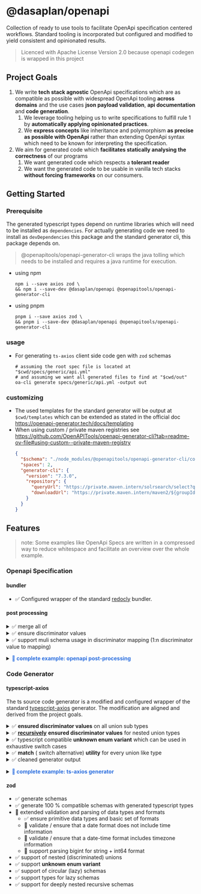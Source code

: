 # @dasaplan/openapi

Collection of ready to use tools to facilitate OpenApi specification centered workflows.
Standard tooling is incorporated but configured and modified to yield consistent and opinionated results.

> Licenced with Apache License Version 2.0 because openapi codegen is wrapped in this project

## Project Goals

1. We write **tech stack agnostic** OpenApi specifications which are as compatible as possible with widespread OpenApi tooling **across domains** and the use
   cases **json payload validation**, **api documentation** and **code generation**.
    1. We leverage tooling helping us to write specifications to fulfill rule 1 by **automatically applying opinionated practices**.
    2. We **express concepts** like inheritance and polymorphism **as precise as possible with OpenApi** rather than extending OpenApi syntax which need to be known for
       interpreting the specification.
2. We aim for generated code which **facilitates statically analysing the correctness** of our programs
    1. We want generated code which respects a **tolerant reader**
    2. We want the generated code to be usable in vanilla tech stacks **without forcing frameworks** on our consumers.

## Getting Started
### Prerequisite
The generated typescript types depend on runtime libraries which will need to be installed as `dependencies`. 
For actually generating code we need to install as `devDependencies` this package and the standard generator cli, this package depends on.

>  @openapitools/openapi-generator-cli wraps the java tolling which needs to be installed and requires a java runtime for execution.
- using npm
    ```shell
    npm i --save axios zod \
    && npm i --save-dev @dasaplan/openapi @openapitools/openapi-generator-cli
    ```
- using pnpm
    ```shell
    pnpm i --save axios zod \
    && pnpm i --save-dev @dasaplan/openapi @openapitools/openapi-generator-cli
    ```    

### usage
- For generating `ts-axios` client side code gen with `zod` schemas
    ```shell
    # assuming the root spec file is located at "$cwd/specs/generic/api.yml"
    # and assuming we want all generated files to find at "$cwd/out"
    oa-cli generate specs/generic/api.yml -output out
    ```

### customizing
- The used templates for the standard generator will be output at `$cwd/templates` which can be extended as stated in the official doc https://openapi-generator.tech/docs/templating
- When using custom / private maven registries see https://github.com/OpenAPITools/openapi-generator-cli?tab=readme-ov-file#using-custom--private-maven-registry
    ```json
    {
      "$schema": "./node_modules/@openapitools/openapi-generator-cli/config.schema.json",
      "spaces": 2,
      "generator-cli": {
        "version": "7.3.0",
        "repository": {
          "queryUrl": "https://private.maven.intern/solrsearch/select?q=g:${group.id}+AND+a:${artifact.id}&core=gav&start=0&rows=200",
          "downloadUrl": "https://private.maven.intern/maven2/${groupId}/${artifactId}/${versionName}/${artifactId}-${versionName}.jar"
        }
      }
    }
    ```

## Features
> note: Some examples like OpenApi Specs are written in a compressed way to reduce whitespace and facilitate an overview over the whole example.
### Openapi Specification

#### bundler

- ✅ Configured wrapper of the standard [redocly](https://redocly.com/docs/cli/) bundler.

#### post processing
<details>
<summary>✅ merge all of</summary>

<details style="margin-left: 20px"><summary> motivation </summary>
Merging allOf arrays means we reduce complexity for generator and documentation tooling in order to facilitate consistency across tech stacks. 
<p>The easiest way would be to flat out every allOf so there resulting spec does not have the complexity at all. Yet, we need to find a middle ground because codegenerators may rely on identifiers like the discriminator to create object hierarchies.</p> 
We could just let every tool care for themselves how to handle their use-cases. However, from experience this will yield undefined behaviour for API consumer and lead to frustration because the default tooling does no yield results aligning with the specification.

```yaml
# schema declares a $ref and has sibling members: almost any tool I encounter will ignore the siblings on a $ref in alignment with the Openapi Spec 
SomeRefSchema:
  $ref: '#/SomeOtherComposite'
  description: "This is something I like to share!"
  title: SomeRefSchema
  
# schema declares allOf but has also sibling members: most tool will merge siblings into array, but some may ignore them 
MySchema:
  allOf: [{$ref: '#/SomeOtherComposite'}]
  properties: # sibling member should be part of allOF
    name: { type: string }

# multiple allOfs a payload must be valid against all sub schemas. This is very easy to compute for validators because they will only care and evaluate each element in isolation. Yet, for generators or documentation tools this representation leaves many question open because we need to resolve them into a unified view like how to represent collisions.
MyOtherSchema:
  allOf: [{$ref: '#/SomeComposite'}, {$ref: '#/SomeOtherComposite'}, {properties: {foo: {type: string}}}]
```
</details>



<details style="margin-left: 20px">
<summary> src spec </summary>

````yaml
components:
  schemas:
    PetBase: { type: object,
               properties: { type: { type: string } }
    }
    CatBase: { type: object,
               discriminator: {propertyName: catType},
               properties: { type: { catType: string, enum: [ 'SEAM', 'SHORT_HAIR' ] } }
    }

    SeamCat:
      allOf:
        - $ref: '#/components/PetBase'
        - $ref: '#/components/CatBase'
        - title: SeamCat
    ShortHairCat:
      allOf:
        - $ref: '#/components/PetBase'
        - $ref: '#/components/CatBase'
        - title: ShortHairCat

    Dog: { allOf: [ { $ref: '#/components/PetBase' }, { title: Dog } ] }



````
</details>

<details style="margin-left: 20px">
<summary> resulting spec </summary>

````yaml
components:
  schemas:
    PetBase: { type: object, required: [type] discriminator: {propertyName: type},properties: { type: { type: string } } }

    SeamCat:
      allOf:
        - $ref: '#/components/PetBase'
        - { title: SeamCat, type: object, properties: { type: { catType: string, enum: [ 'SEAM', 'SHORT_HAIR' ] } } }

    ShortHairCat:
      allOf:
        - $ref: '#/components/PetBase'
        - { title: ShortHairCat, type: object, properties: { type: { catType: string, enum: [ 'SEAM', 'SHORT_HAIR' ] } } }

    Dog:
      allOf:
        - $ref: '#/components/PetBase'
        - title: Dog 
````
</details>
</details>



<details>
<summary>✅ ensure discriminator values</summary>

- ensures that: 
    - discriminator property type is of type string, and not enum. 
      - most sophisticated tools can infer the values from the explicit or implicit discriminator mapping
  - polymorphism and inheritance can be explicitly inferred from the spec
    - every polymorph subschema defines the discriminator property and respective value
      - this is only necessary to extend the standard generator with templating
      - discriminator value is declared with <b>x-const</b> to avoid triggering compatibility layers for discriminator
    - any parent schema referenced from an allOf array does not define discriminator mapping
    - discriminator mapping only exists on schemas with a oneOf member

</details>
<details>
<summary>✅ support muli schema usage in discriminator mapping (1:n discriminator value to mapping)</summary>

````yaml
Cat:
  type: object
  properties:
    type: 
      type: string
      x-const: [ 'SEAM', 'SHORT_HAIR' ]
    
MyOneOfSchema:
  oneOf: [{$ref: '#/Dog', {$ref: '#/Cat'}}]
  discriminator:
    propertyName: 'type'
    mapping:
      SEAM: "#/Cat"
      SHORT_HAIR: "#/Cat"
      Dog: "#/Dog"
````
</details>
<p></p>
<details>
<summary> <b style="color: #2c6fdf">📜 complete example: openapi post-processing </b> </summary>

| examples | src                                 | bundled                                     | post-processed                                       |
|----------|-------------------------------------|---------------------------------------------|------------------------------------------------------|
| simple   | [link to src][simple-petstore-src]  | [link to bundled][simple-petstore-bundled]  | [link to post-processed][simple-petstore-processed]  |
| complex  | [link to src][complex-petstore-src] | [link to bundled][complex-petstore-bundled] | [link to post-processed][complex-petstore-processed] |

</details>

### Code Generator

#### typescript-axios

The ts source code generator is a modified and configured wrapper of the standard [typescript-axios][typescript-axios] generator. 
The modification are aligned and derived from the project goals.

<details>
<summary>✅ <b>ensured discriminator values</b> on all union sub types</summary>
           
````typescript

module DSP_OPENAPI {
    // discriminator on Pet becomes redundant but does not hurt
    type Pet = { type: 'CAT' } & Cat | { type: 'DOG' } & Dog
    // discriminator value is known on type level
    interface Cat { type: 'CAT' }
    interface Dog { type: 'DOG' }
}

module Standard {
    type Pet = { type: 'CAT' } & Cat | { type: 'DOG' } & Dog
    interface Cat { type: string }
    interface Dog { type: string }
}

````
    
</details>
<details>
<summary>✅ <b><u>recursively</u></b> <b>ensured discriminator values</b> for nested union types</summary>
        
````typescript
type Pet = { type: 'CAT' } & Cat  | { type: 'DOG' } & Dog;
interface Dog { type: 'DOG' };

// in this exampel Cat is also a discriminated union and referenced from Pet
type Cat = { catType: 'SEAM' } & Seam | { catType: 'SHORT' } & ShortHair;
// all discriminator values for catType and type are ensured recursively 
interface Seam { catType: 'SEAM', type: 'CAT' }
interface ShortHair { catType: 'SHORT', type: 'CAT' }
````
    
</details>
<details>
<summary>✅ typescript compatible <b>unknown enum variant</b> which can be used in exhaustive switch cases</summary>
        
````typescript
type Pet = | { type: 'CAT' } & Cat | { type: 'DOG' } & Dog | { type: UNKNOWN_ENUM_VARIANT, [prop: string]: unknown }
// typesafe example for working with unknown values
function fooPet(pet: Pet): any {
    switch (pet.type) {
        case 'CAT':
            return doSomethingWithCat(pet);
        case 'DOG':
            return doSomethingWithDog(pet);
        // will throw compile error when missing    
        default:
            // exhaustiveness check: will throw compiler error for new variants
            const unknownVariant: UNKNOWN_ENUM_VARIANT = pet;
            logger.warning(`can't explicitly handle variant '${unknownVariant.type}' at the moment`);
            return applyDefaultOrThrow();
    }
}

````
    
</details>
<details>
<summary>✅ <b>match</b> ( switch alternative) <b>utility</b> for every union like type</summary>
        
````typescript

/* some example usage with utilities, note that the discriminator handling is handled by the generator */
function fooPet(pet: Pet): any {
    return Pet.match(pet, {
        'CAT': doSomethingWithCat,
        'DOG': doSomethingWithDog,
        onDefault: () => {
            logger.warning(`can't explicitly handle variant '${unknownVariant.type}' at the moment`);
            return applyDefaultOrThrow();
        }
    })
}

/* some example usage with utilities, note that the handler arguments are type safe*/
function fooPetNested(pet: Pet): any {
    return Pet.match(pet, {
        'CAT': (c) =>
            Cat.match(c, {
                'SEAM': () => 1.1,
                'SHORT': () => 1.2,
                onDefault: () => 1.3,
            }),
        'DOG': (d) => 2,
        onDefault: (unknown) => 3,
    });
````
    
</details>
<details>
<summary>✅ cleaned generator output</summary>

- Some files are being generated e.g. for packaging the types which are removed. This is merely a workaround which may be resolved with a better configuration.
- Reasoning: This project does not want to make assumptions on how the types are being packaged.
</details>

<p></p>
<details>
<summary> <b style="color: #2c6fdf">📜 complete example: ts-axios generator</b> </summary>

````typescript
export type UNKNOWN_ENUM_VARIANT = string & { readonly [tag]: "UNKNOWN"; };

interface Seam {
    catType: 'SEAM',
    type: 'CAT'
}

interface ShortHair {
    catType: 'SHORT',
    type: 'CAT'
}

type Cat = | { catType: 'SEAM' } & Seam 
           | { catType: 'SHORT' } & ShortHair 
           | { type: UNKNOWN_ENUM_VARIANT, [prop: string]: unknown }

interface Dog {
    type: 'DOG'
}

type Pet = | { type: 'CAT' } & Cat 
           | { type: 'DOG' } & Dog 
           | { type: UNKNOWN_ENUM_VARIANT, [prop: string]: unknown }

/** Utilities to work with the discriminated union Pet (will be generated for every discriminated or simple union) */  
export module Pet {
    type Handler<I, R> = (e: I) => R;
    type MatchObj<T extends Pet, R> = { [K in T as K["type"]]: Handler<Extract<T, { type: K["type"] }>, R> } & { onDefault: Handler<unknown, R> };
    
    /** All handler must return the same type*/
    export function match<R>(union: Pet, handler: MatchObj<Pet, R>): R {
        return union.type in handler ? handler[union.type](union as never) : handler.onDefault(union);
    }
    
    /** All handler must return the same type*/
    export function matchPartial<R>(union: Pet, handler: Partial<MatchObj<Pet, R>>): R | undefined {
        return union.type in handler ? handler[union.type]?.(union as never) : handler.onDefault?.(union);
    }
}

/* some example usage without utilities */
function fooPet(pet: Pet): any {
    switch (pet.type) {
        case 'CAT':
            return doSomethingWithCat(pet);
        case 'DOG':
            return doSomethingWithDog(pet);
        default:
            // exhaustiveness check: will throw compiler error for new variats
            const unknownVariant: UNKNOWN_ENUM_VARIANT = pet;
            logger.warning(`can't explicitly handle variant '${unknownVariant.type}' at the moment`);
            return applyDefaultOrThrow();
    }
}

/* some example usage with utilities, note that the discriminator handling is handled by the generator */
function fooPet(pet: Pet): any {
   return Pet.match(pet, {
       'CAT': doSomethingWithCat,
       'DOG': doSomethingWithDog,
       onDefault: () => {
           logger.warning(`can't explicitly handle variant '${unknownVariant.type}' at the moment`);
           return applyDefaultOrThrow();
       }
    })
}

/* some example usage with utilities, note that the handler arguments are type safe*/
function fooPetNested(pet: Pet): any {
    return Pet.match(pet, {
        'CAT': (c) =>
              Cat.match(c, {
                'SEAM': () => 1.1,
                'SHORT': () => 1.2,
                onDefault: () => 1.3,
              }),
        'DOG': (d) => 2,
        onDefault: (unknown) => 3,
    });
}
````

</details>

#### zod

- ✅ generate schemas
- ✅ generate 100 % compatible schemas with generated typescript types
- 🔲 extended validation and parsing of data types and formats
    - ✅ ensure primitive data types and basic set of formats
    - 🔲 validate / ensure that a date format does not include time information
    - 🔲 validate / ensure that a date-time format includes timezone information
    - 🔲 support parsing bigint for string + int64 format
- ✅ support of nested (discriminated) unions
- ✅ support **unknown enum variant**
- ✅ support of circular (lazy) schemas
- ✅ support types for lazy schemas
- ✅ support for deeply nested recursive schemas 

[complex-petstore-src]: ./test/specs/pets-modular-complex/petstore-api.yml

[complex-petstore-bundled]: ./docs/examples/specs/complex-petstore-bundled.yml

[complex-petstore-processed]: ./docs/examples/specs/complex-petstore-post-processed.yml

[simple-petstore-src]: ./test/specs/pets-simple/pets-api.yml

[simple-petstore-bundled]: ./docs/examples/specs/simple-petstore-bundled.yml

[simple-petstore-processed]: ./docs/examples/specs/simple-petstore-post-processed.yml

[typescript-axios]: https://github.com/OpenAPITools/openapi-generator/blob/master/docs/generators/typescript-axios.md